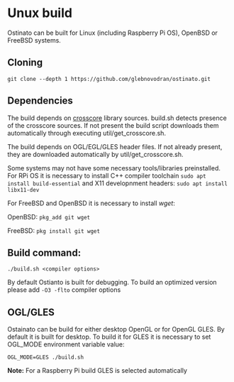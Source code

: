 # Unux build

Ostinato can be built for Linux (including Raspberry Pi OS), OpenBSD or FreeBSD systems.
## Cloning

`git clone --depth 1 https://github.com/glebnovodran/ostinato.git`

## Dependencies

The build depends on [crosscore](https://github.com/schaban/crosscore_dev) library sources. build.sh detects presence of the crosscore sources. If not present the build script downloads them automatically through executing util/get_crosscore.sh.

The build depends on OGL/EGL/GLES header files. If not already present, they are downloaded automatically by util/get_crosscore.sh.

Some systems may not have some necessary tools/libraries preinstalled.
For RPi OS it is necessary to install C++ compiler toolchain
`sudo apt install build-essential`
and X11 developnment headers:
`sudo apt install libx11-dev`

For FreeBSD and OpenBSD it is necessary to install _wget_:

OpenBSD: `pkg_add git wget`

FreeBSD: `pkg install git wget`


## Build command:

`./build.sh <compiler options>`

By default Ostianto is built for debugging. To build an optimized version please add `-O3 -flto` compiler options

## OGL/GLES

Ostainato can be build for either desktop OpenGL or for OpenGL GLES. By default it is built for desktop. To build it for GLES it is necessary to set OGL_MODE environment variable value:

`OGL_MODE=GLES ./build.sh`

**Note:** For a Raspberry Pi build GLES is selected automatically
